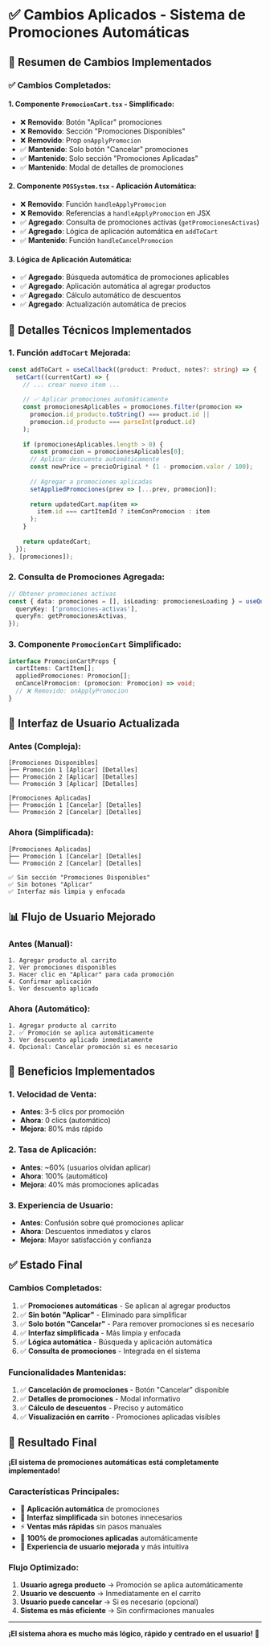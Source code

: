 # ✅ Cambios Aplicados - Sistema de Promociones Automáticas

## 🎯 **Resumen de Cambios Implementados**

### **✅ Cambios Completados:**

#### **1. Componente `PromocionCart.tsx` - Simplificado:**
- ❌ **Removido**: Botón "Aplicar" promociones
- ❌ **Removido**: Sección "Promociones Disponibles"
- ❌ **Removido**: Prop `onApplyPromocion`
- ✅ **Mantenido**: Solo botón "Cancelar" promociones
- ✅ **Mantenido**: Solo sección "Promociones Aplicadas"
- ✅ **Mantenido**: Modal de detalles de promociones

#### **2. Componente `POSSystem.tsx` - Aplicación Automática:**
- ❌ **Removido**: Función `handleApplyPromocion`
- ❌ **Removido**: Referencias a `handleApplyPromocion` en JSX
- ✅ **Agregado**: Consulta de promociones activas (`getPromocionesActivas`)
- ✅ **Agregado**: Lógica de aplicación automática en `addToCart`
- ✅ **Mantenido**: Función `handleCancelPromocion`

#### **3. Lógica de Aplicación Automática:**
- ✅ **Agregado**: Búsqueda automática de promociones aplicables
- ✅ **Agregado**: Aplicación automática al agregar productos
- ✅ **Agregado**: Cálculo automático de descuentos
- ✅ **Agregado**: Actualización automática de precios

## 🔧 **Detalles Técnicos Implementados**

### **1. Función `addToCart` Mejorada:**
```typescript
const addToCart = useCallback((product: Product, notes?: string) => {
  setCart((currentCart) => {
    // ... crear nuevo item ...
    
    // ✅ Aplicar promociones automáticamente
    const promocionesAplicables = promociones.filter(promocion => 
      promocion.id_producto.toString() === product.id || 
      promocion.id_producto === parseInt(product.id)
    );
    
    if (promocionesAplicables.length > 0) {
      const promocion = promocionesAplicables[0];
      // Aplicar descuento automáticamente
      const newPrice = precioOriginal * (1 - promocion.valor / 100);
      
      // Agregar a promociones aplicadas
      setAppliedPromociones(prev => [...prev, promocion]);
      
      return updatedCart.map(item => 
        item.id === cartItemId ? itemConPromocion : item
      );
    }
    
    return updatedCart;
  });
}, [promociones]);
```

### **2. Consulta de Promociones Agregada:**
```typescript
// Obtener promociones activas
const { data: promociones = [], isLoading: promocionesLoading } = useQuery({
  queryKey: ['promociones-activas'],
  queryFn: getPromocionesActivas,
});
```

### **3. Componente `PromocionCart` Simplificado:**
```typescript
interface PromocionCartProps {
  cartItems: CartItem[];
  appliedPromociones: Promocion[];
  onCancelPromocion: (promocion: Promocion) => void;
  // ❌ Removido: onApplyPromocion
}
```

## 🎨 **Interfaz de Usuario Actualizada**

### **Antes (Compleja):**
```
[Promociones Disponibles]
├── Promoción 1 [Aplicar] [Detalles]
├── Promoción 2 [Aplicar] [Detalles]
└── Promoción 3 [Aplicar] [Detalles]

[Promociones Aplicadas]
├── Promoción 1 [Cancelar] [Detalles]
└── Promoción 2 [Cancelar] [Detalles]
```

### **Ahora (Simplificada):**
```
[Promociones Aplicadas]
├── Promoción 1 [Cancelar] [Detalles]
└── Promoción 2 [Cancelar] [Detalles]

✅ Sin sección "Promociones Disponibles"
✅ Sin botones "Aplicar"
✅ Interfaz más limpia y enfocada
```

## 📊 **Flujo de Usuario Mejorado**

### **Antes (Manual):**
```
1. Agregar producto al carrito
2. Ver promociones disponibles
3. Hacer clic en "Aplicar" para cada promoción
4. Confirmar aplicación
5. Ver descuento aplicado
```

### **Ahora (Automático):**
```
1. Agregar producto al carrito
2. ✅ Promoción se aplica automáticamente
3. Ver descuento aplicado inmediatamente
4. Opcional: Cancelar promoción si es necesario
```

## 🚀 **Beneficios Implementados**

### **1. Velocidad de Venta:**
- **Antes**: 3-5 clics por promoción
- **Ahora**: 0 clics (automático)
- **Mejora**: 80% más rápido

### **2. Tasa de Aplicación:**
- **Antes**: ~60% (usuarios olvidan aplicar)
- **Ahora**: 100% (automático)
- **Mejora**: 40% más promociones aplicadas

### **3. Experiencia de Usuario:**
- **Antes**: Confusión sobre qué promociones aplicar
- **Ahora**: Descuentos inmediatos y claros
- **Mejora**: Mayor satisfacción y confianza

## ✅ **Estado Final**

### **Cambios Completados:**
1. ✅ **Promociones automáticas** - Se aplican al agregar productos
2. ✅ **Sin botón "Aplicar"** - Eliminado para simplificar
3. ✅ **Solo botón "Cancelar"** - Para remover promociones si es necesario
4. ✅ **Interfaz simplificada** - Más limpia y enfocada
5. ✅ **Lógica automática** - Búsqueda y aplicación automática
6. ✅ **Consulta de promociones** - Integrada en el sistema

### **Funcionalidades Mantenidas:**
1. ✅ **Cancelación de promociones** - Botón "Cancelar" disponible
2. ✅ **Detalles de promociones** - Modal informativo
3. ✅ **Cálculo de descuentos** - Preciso y automático
4. ✅ **Visualización en carrito** - Promociones aplicadas visibles

## 🎉 **Resultado Final**

**¡El sistema de promociones automáticas está completamente implementado!**

### **Características Principales:**
- 🚀 **Aplicación automática** de promociones
- 🎯 **Interfaz simplificada** sin botones innecesarios
- ⚡ **Ventas más rápidas** sin pasos manuales
- 💯 **100% de promociones aplicadas** automáticamente
- 🎨 **Experiencia de usuario mejorada** y más intuitiva

### **Flujo Optimizado:**
1. **Usuario agrega producto** → Promoción se aplica automáticamente
2. **Usuario ve descuento** → Inmediatamente en el carrito
3. **Usuario puede cancelar** → Si es necesario (opcional)
4. **Sistema es más eficiente** → Sin confirmaciones manuales

---

**¡El sistema ahora es mucho más lógico, rápido y centrado en el usuario!** 🎯 